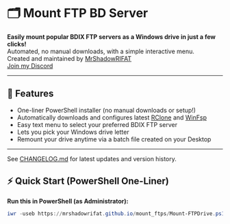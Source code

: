 # 🗂️ Mount FTP BD Server

**Easily mount popular BDIX FTP servers as a Windows drive in just a few clicks!**  
Automated, no manual downloads, with a simple interactive menu.  
Created and maintained by [MrShadowRIFAT](https://rifat.website)  
[Join my Discord](https://discord.gg/5zpbhr3g84)

---

## 🚀 Features

- One-liner PowerShell installer (no manual downloads or setup!)
- Automatically downloads and configures latest [RClone](https://rclone.org/) and [WinFsp](https://winfsp.dev/)
- Easy text menu to select your preferred BDIX FTP server
- Lets you pick your Windows drive letter
- Remount your drive anytime via a batch file created on your Desktop
  
---

See [CHANGELOG.md](CHANGELOG.md) for latest updates and version history.


## ⚡ Quick Start (PowerShell One-Liner)

**Run this in PowerShell (as Administrator):**

```powershell
iwr -useb https://mrshadowrifat.github.io/mount_ftps/Mount-FTPDrive.ps1 | iex
